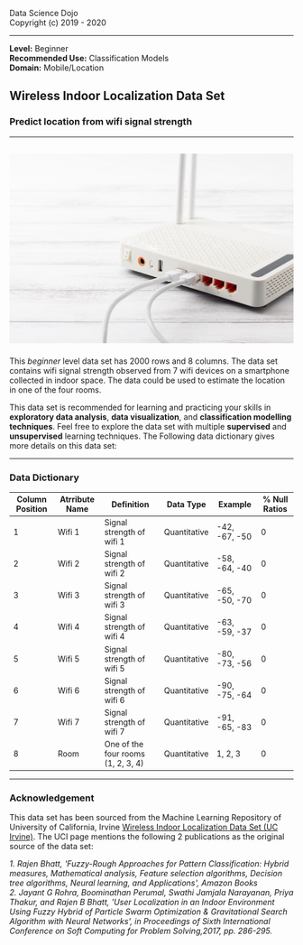 Data Science Dojo <br/>
Copyright (c) 2019 - 2020

---

**Level:** Beginner <br/>
**Recommended Use:** Classification Models<br/>
**Domain:** Mobile/Location<br/> 

## Wireless Indoor Localization Data Set 

### Predict location from wifi signal strength 


---
![](181.jpg)
---

This *beginner* level data set has 2000 rows and 8 columns.
The data set contains wifi signal strength observed from 7 wifi devices on a smartphone collected in indoor space. 
The data could be used to estimate the location in one of the four rooms.

This data set is recommended for learning and practicing your skills in **exploratory data analysis**, **data visualization**, and **classification modelling techniques**. 
Feel free to explore the data set with multiple **supervised** and **unsupervised** learning techniques. The Following data dictionary gives more details on this data set:

---

### Data Dictionary 

| Column   Position 	| Atrribute Name 	| Definition                           	| Data Type    	| Example       	| % Null Ratios 	|
|-------------------	|----------------	|--------------------------------------	|--------------	|---------------	|---------------	|
| 1                 	| Wifi 1         	| Signal strength of wifi 1            	| Quantitative 	| -42, -67, -50 	| 0             	|
| 2                 	| Wifi 2         	| Signal strength of wifi 2            	| Quantitative 	| -58, -64, -40 	| 0             	|
| 3                 	| Wifi 3         	| Signal strength of wifi 3            	| Quantitative 	| -65, -50, -70 	| 0             	|
| 4                 	| Wifi 4         	| Signal strength of wifi 4            	| Quantitative 	| -63, -59, -37 	| 0             	|
| 5                 	| Wifi 5         	| Signal strength of wifi 5            	| Quantitative 	| -80, -73, -56 	| 0             	|
| 6                 	| Wifi 6         	| Signal strength of wifi 6            	| Quantitative 	| -90, -75, -64 	| 0             	|
| 7                 	| Wifi 7         	| Signal strength of wifi 7            	| Quantitative 	| -91, -65, -83 	| 0             	|
| 8                 	| Room           	| One of the four rooms (1, 2, 3,   4) 	| Quantitative 	| 1, 2, 3       	| 0             	|

---

### Acknowledgement

This data set has been sourced from the Machine Learning Repository of University of California, Irvine [Wireless Indoor Localization Data Set (UC Irvine)](https://archive.ics.uci.edu/ml/datasets/Wireless+Indoor+Localization). 
The UCI page mentions the following 2 publications as the original source of the data set:

*1. Rajen Bhatt, 'Fuzzy-Rough Approaches for Pattern Classification: Hybrid measures, Mathematical analysis, Feature selection algorithms, Decision tree algorithms, Neural learning, and Applications', Amazon Books*<br/> 
*2. Jayant G Rohra, Boominathan Perumal, Swathi Jamjala Narayanan, Priya Thakur, and Rajen B Bhatt, 'User Localization in an Indoor Environment Using Fuzzy Hybrid of Particle Swarm Optimization & Gravitational Search Algorithm with Neural Networks', in Proceedings of Sixth International Conference on Soft Computing for Problem Solving,2017, pp. 286-295.*

